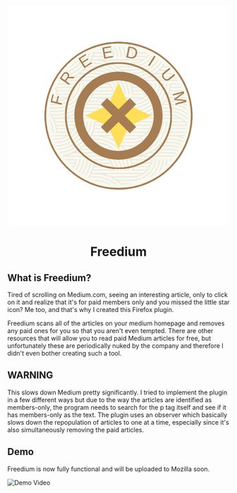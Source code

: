 <p align="center">
    <img src="icons/freedium.png" />
</p>
<h1 align="center">
    Freedium
</h1>

## What is Freedium?
Tired of scrolling on Medium.com, seeing an interesting article, only to click on it and realize that it's for paid members only and you missed the little star icon? Me too, and that's why I created this Firefox plugin.

Freedium scans all of the articles on your medium homepage and removes any paid ones for you so that you aren't even tempted. There are other resources that will allow you to read paid Medium articles for free, but unfortunately these are periodically nuked by the company and therefore I didn't even bother creating such a tool.

## WARNING
This slows down Medium pretty significantly. I tried to implement the plugin in a few different ways but due to the way the articles are identified as members-only, the program needs to search for the p tag itself and see if it has members-only as the text. The plugin uses an observer which basically slows down the repopulation of articles to one at a time, especially since it's also simultaneously removing the paid articles.

## Demo
Freedium is now fully functional and will be uploaded to Mozilla soon. 

![Demo Video](./icons/gif/display.gif)
